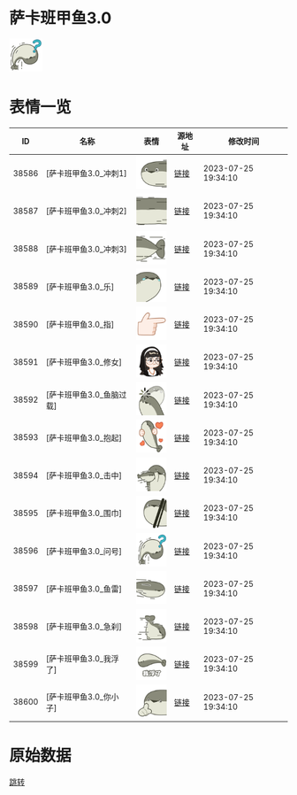 # 萨卡班甲鱼3.0

<img src="./cover.png" height="60" alt="cover" />

# 表情一览

|ID|名称|表情|源地址|修改时间|
|----|----|----|----|----|
|38586|[萨卡班甲鱼3.0_冲刺1]|<img src="./pic/038586_%5B萨卡班甲鱼3.0_冲刺1%5D.png" height="60" alt="冲刺1"/>|[链接](https://i0.hdslb.com/bfs/garb/91557d67d81f2c29e199ece744b21a550be24697.png)|2023-07-25 19:34:10|
|38587|[萨卡班甲鱼3.0_冲刺2]|<img src="./pic/038587_%5B萨卡班甲鱼3.0_冲刺2%5D.png" height="60" alt="冲刺2"/>|[链接](https://i0.hdslb.com/bfs/garb/fee6a246fd2ce185cdf975850abe47da22a3b3d4.png)|2023-07-25 19:34:10|
|38588|[萨卡班甲鱼3.0_冲刺3]|<img src="./pic/038588_%5B萨卡班甲鱼3.0_冲刺3%5D.png" height="60" alt="冲刺3"/>|[链接](https://i0.hdslb.com/bfs/garb/47ee41929756a48ab09476587ce8888a266f9f2e.png)|2023-07-25 19:34:10|
|38589|[萨卡班甲鱼3.0_乐]|<img src="./pic/038589_%5B萨卡班甲鱼3.0_乐%5D.png" height="60" alt="乐"/>|[链接](https://i0.hdslb.com/bfs/garb/93a3af95262120f089c35b5498893d56d7f11c02.png)|2023-07-25 19:34:10|
|38590|[萨卡班甲鱼3.0_指]|<img src="./pic/038590_%5B萨卡班甲鱼3.0_指%5D.png" height="60" alt="指"/>|[链接](https://i0.hdslb.com/bfs/garb/5a4b9ed05cb2f1ae3a259d413a302e122f0ce03c.png)|2023-07-25 19:34:10|
|38591|[萨卡班甲鱼3.0_修女]|<img src="./pic/038591_%5B萨卡班甲鱼3.0_修女%5D.png" height="60" alt="修女"/>|[链接](https://i0.hdslb.com/bfs/garb/6741dcf5c5215401b6df398cb036a1f0cd491b08.png)|2023-07-25 19:34:10|
|38592|[萨卡班甲鱼3.0_鱼脑过载]|<img src="./pic/038592_%5B萨卡班甲鱼3.0_鱼脑过载%5D.png" height="60" alt="鱼脑过载"/>|[链接](https://i0.hdslb.com/bfs/garb/e65f3b13f9ce108d292dac111f89a29475558010.png)|2023-07-25 19:34:10|
|38593|[萨卡班甲鱼3.0_抱起]|<img src="./pic/038593_%5B萨卡班甲鱼3.0_抱起%5D.png" height="60" alt="抱起"/>|[链接](https://i0.hdslb.com/bfs/garb/9211d94e2a8e3f9a000059e0bd74fbd64a50500d.png)|2023-07-25 19:34:10|
|38594|[萨卡班甲鱼3.0_击中]|<img src="./pic/038594_%5B萨卡班甲鱼3.0_击中%5D.png" height="60" alt="击中"/>|[链接](https://i0.hdslb.com/bfs/garb/9c37ca84e62e46623d35b9ac43fe783e590847ed.png)|2023-07-25 19:34:10|
|38595|[萨卡班甲鱼3.0_围巾]|<img src="./pic/038595_%5B萨卡班甲鱼3.0_围巾%5D.png" height="60" alt="围巾"/>|[链接](https://i0.hdslb.com/bfs/garb/e858cd35dea98e00886450f62908922f0448c124.png)|2023-07-25 19:34:10|
|38596|[萨卡班甲鱼3.0_问号]|<img src="./pic/038596_%5B萨卡班甲鱼3.0_问号%5D.png" height="60" alt="问号"/>|[链接](https://i0.hdslb.com/bfs/garb/158047c8a27f1f3b6550c8aa5fe03e4f715895ad.png)|2023-07-25 19:34:10|
|38597|[萨卡班甲鱼3.0_鱼雷]|<img src="./pic/038597_%5B萨卡班甲鱼3.0_鱼雷%5D.png" height="60" alt="鱼雷"/>|[链接](https://i0.hdslb.com/bfs/garb/a534f242d320c8cc48c41d764bf46e68d88d2dc6.png)|2023-07-25 19:34:10|
|38598|[萨卡班甲鱼3.0_急刹]|<img src="./pic/038598_%5B萨卡班甲鱼3.0_急刹%5D.png" height="60" alt="急刹"/>|[链接](https://i0.hdslb.com/bfs/garb/1ce6d08ef20aabf7a00e69d526232d71d91d7df5.png)|2023-07-25 19:34:10|
|38599|[萨卡班甲鱼3.0_我浮了]|<img src="./pic/038599_%5B萨卡班甲鱼3.0_我浮了%5D.png" height="60" alt="我浮了"/>|[链接](https://i0.hdslb.com/bfs/garb/806bf6eacaa6498dca8d2bcd87470ce6e7aebef1.png)|2023-07-25 19:34:10|
|38600|[萨卡班甲鱼3.0_你小子]|<img src="./pic/038600_%5B萨卡班甲鱼3.0_你小子%5D.png" height="60" alt="你小子"/>|[链接](https://i0.hdslb.com/bfs/garb/fdd3d0b84f57cdad5783836043a775facf86fe1c.png)|2023-07-25 19:34:10|

# 原始数据

[跳转](./raw.json)

